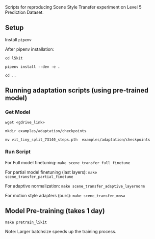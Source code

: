 Scripts for reproducing Scene Style Transfer experiment on Level 5 Prediction Dataset.

## Setup

Install `pipenv` 

After pipenv installation:

`cd l5kit`

`pipenv install --dev -e .`

`cd ..`

## Running adaptation scripts (using pre-trained model)

### Get Model
`wget <gdrive_link>`

`mkdir examples/adaptation/checkpoints`

`mv vit_tiny_split_73140_steps.pth  examples/adaptation/checkpoints`

### Run Script
For Full model finetuning: `make scene_transfer_full_finetune`

For partial model finetuning (last layers): `make scene_transfer_partial_finetune`

For adaptive normalization: `make scene_transfer_adaptive_layernorm`

For motion style adapters (ours): `make scene_transfer_mosa`

 
## Model Pre-training (takes 1 day)
`make pretrain_l5kit`

Note: Larger batchsize speeds up the training process.